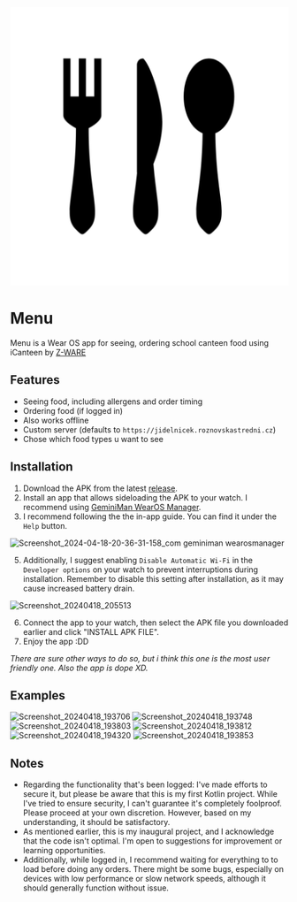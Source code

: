 ![Menu](app/src/main/ic_launcher-playstore.png)

# Menu
Menu is a Wear OS app for seeing, ordering school canteen food using iCanteen by [Z-WARE](https://www.z-ware.cz/)

## Features
- Seeing food, including allergens and order timing
- Ordering food (if logged in)
- Also works offline
- Custom server (defaults to `https://jidelnicek.roznovskastredni.cz`)
- Chose which food types u want to see

## Installation
1. Download the APK from the latest [release](https://github.com/Ev357/Menu/releases).
2. Install an app that allows sideloading the APK to your watch. I recommend using [GeminiMan WearOS Manager](https://play.google.com/store/apps/details?id=com.geminiman.wearosmanager).
3. I recommend following the the in-app guide. You can find it under the `Help` button.

![Screenshot_2024-04-18-20-36-31-158_com geminiman wearosmanager](https://github.com/Ev357/Menu/assets/113623019/b25d28d2-3adf-4005-bd76-f4c41b808b52)

5. Additionally, I suggest enabling `Disable Automatic Wi-Fi` in the `Developer options` on your watch to prevent interruptions during installation. Remember to disable this setting after installation, as it may cause increased battery drain.

![Screenshot_20240418_205513](https://github.com/Ev357/Menu/assets/113623019/70dacee6-cd83-4004-8ce5-4244d3171382)

6. Connect the app to your watch, then select the APK file you downloaded earlier and click "INSTALL APK FILE".
7. Enjoy the app :DD

_There are sure other ways to do so, but i think this one is the most user friendly one. Also the app is dope XD._

## Examples
![Screenshot_20240418_193706](https://github.com/Ev357/Menu/assets/113623019/4203a51c-796e-402c-9fb6-6cd36c7738b4)
![Screenshot_20240418_193748](https://github.com/Ev357/Menu/assets/113623019/52a956c4-5e90-44e8-9d51-cf9e6af00558)
![Screenshot_20240418_193803](https://github.com/Ev357/Menu/assets/113623019/3a2c5592-ac96-4ffd-81cd-84907f5298d0)
![Screenshot_20240418_193812](https://github.com/Ev357/Menu/assets/113623019/5dd9b357-158c-4c02-9f19-e69581d6b276)
![Screenshot_20240418_194320](https://github.com/Ev357/Menu/assets/113623019/d925a8f3-497c-4266-8eaf-32ee59ea7919)
![Screenshot_20240418_193853](https://github.com/Ev357/Menu/assets/113623019/74fe2be1-a67c-499a-ace2-4025e29f18fa)

## Notes
- Regarding the functionality that's been logged: I've made efforts to secure it, but please be aware that this is my first Kotlin project. While I've tried to ensure security, I can't guarantee it's completely foolproof. Please proceed at your own discretion. However, based on my understanding, it should be satisfactory.
- As mentioned earlier, this is my inaugural project, and I acknowledge that the code isn't optimal. I'm open to suggestions for improvement or learning opportunities.
- Additionally, while logged in, I recommend waiting for everything to to load before doing any orders. There might be some bugs, especially on devices with low performance or slow network speeds, although it should generally function without issue.
